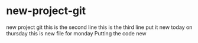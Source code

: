 

# new-project-git
new project git
this is the second line
this is the third line put it new today on thursday 
this is new file for monday 
Putting the code new 
